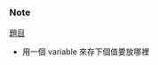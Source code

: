 ### Note
[題目](https://leetcode.com/problems/remove-duplicates-from-sorted-array/description/)

- 用一個 variable 來存下個值要放哪裡